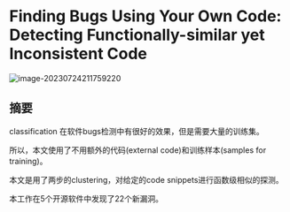 # Finding Bugs Using Your Own Code: Detecting Functionally-similar yet Inconsistent Code 



![image-20230724211759220](../../Library/Application%20Support/typora-user-images/image-20230724211759220.png)



## 摘要

classification 在软件bugs检测中有很好的效果，但是需要大量的训练集。

所以，本文使用了不用额外的代码(external code)和训练样本(samples for training)。

本文是用了两步的clustering，对给定的code snippets进行函数级相似的探测。

本工作在5个开源软件中发现了22个新漏洞。



